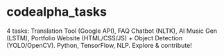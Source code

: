 # codealpha_tasks
4 tasks: Translation Tool (Google API), FAQ Chatbot (NLTK), AI Music Gen (LSTM), Portfolio Website (HTML/CSS/JS) + Object Detection (YOLO/OpenCV). Python, TensorFlow, NLP. Explore &amp; contribute!
